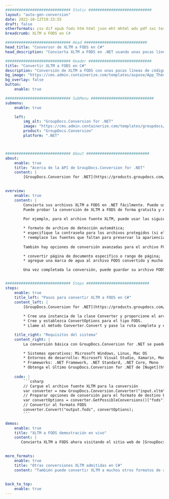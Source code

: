 ```yaml
---
############################# Static ############################
layout: "auto-gen-conversion"
date: 2022-10-12T19:33:55
draft: false
otherformats: csv dif epub fods htm html json mht mhtml ods pdf sxc tex tsv xlam xls xlsb xlsm xlsx xlt xltm xltx xml xps
breadcrumb: XLTM a FODS en C#

############################# Head ############################
head_title: "Conversor de XLTM a FODS en C#"
head_description: "Convierta XLTM a FODS en .NET usando unas pocas líneas de código. Utilice la API de conversión de documentos de GroupDocs para convertir más de 160 formatos de archivo."

############################# Header ############################
title: "Convertir XLTM a FODS en C#"
description: "Conversión de XLTM a FODS con unas pocas líneas de código .NET"
bg_image: "https://cms.admin.containerize.com/templates/aspose/App_Themes/V3/images/bg/header1.png"
bg_overlay: false
button:
    enable: true

############################# SubMenu ############################
submenu:
    enable: true

    left:
        img_alt: "GroupDocs.Conversion for .NET"
        image: "https://cms.admin.containerize.com/templates/groupdocs/images/product-logos/90x90-noborder/groupdocs-conversion-net.png"
        product: "GroupDocs.Conversion"
        platform: ".NET"



############################# About ############################
about:
    enable: true
    title: "Acerca de la API de GroupDocs.Conversion for .NET"
    content: |
        [GroupDocs.Conversion for .NET](https://products.groupdocs.com/conversion/net/) se puede usar para convertir Microsoft Word, Excel, PowerPoint, PDF, Visio y otros formatos. GroupDocs.Conversion es una API independiente que es adecuada para sistemas internos y de back-end donde se requiere un alto rendimiento. No depende de ningún software como Microsoft u Open Office.
    

overview:
    enable: true
    content: |
        Convierta sus archivos XLTM a FODS en .NET fácilmente. Puede usar solo un par de líneas de código C# en cualquier plataforma de su elección, como Windows, Linux, macOS.
        Puede probar la conversión de XLTM a FODS de forma gratuita y evaluar la calidad de los resultados de la conversión. Junto con los escenarios de conversión de archivos simples, puede probar opciones más avanzadas para cargar el archivo de origen XLTM y para guardar el resultado de salida FODS. 
        
        Por ejemplo, para el archivo fuente XLTM, puede usar las siguientes opciones de carga:

        * formato de archivo de detección automática;
        * especifique la contraseña para los archivos protegidos (si el formato de archivo lo admite);
        * reemplace las fuentes que faltan para preservar la apariencia del documento.
        
        También hay opciones de conversión avanzadas para el archivo FODS:

        * convertir página de documento específico o rango de página;
        * agregue una marca de agua al archivo FODS convertido y mucho más.

        Una vez completada la conversión, puede guardar su archivo FODS en la ruta del archivo local o en cualquier almacenamiento de terceros como FTP, Amazon S3, Google Drive, Dropbox, etc. Tenga en cuenta que para convertir XLTM a FODS no es necesario instalar ningún software adicional, como MS Office, Open Office, Adobe Acrobat Reader, etc.


############################# Steps ############################
steps:
    enable: true
    title_left: "Pasos para convertir XLTM a FODS en C#"
    content_left: |
        [GroupDocs.Conversion for .NET](https://products.groupdocs.com/conversion/net/) facilita a los desarrolladores convertir un archivo XLTM a FODS con unas pocas líneas de código.
        
        * Cree una instancia de la clase Converter y proporcione el archivo XLTM con la ruta completa
        * Cree y establezca ConvertOptions para el tipo FODS.
        * Llame al método Converter.Convert y pase la ruta completa y el formato (FODS) como parámetro

    title_right: "Requisitos del sistema"
    content_right: |
        La conversión básica con GroupDocs.Conversion for .NET se puede realizar en unos pocos pasos simples. Nuestras API son compatibles con todas las principales plataformas y sistemas operativos. Antes de ejecutar el código a continuación, asegúrese de tener instalados los siguientes requisitos previos en su sistema.

        * Sistemas operativos: Microsoft Windows, Linux, Mac OS
        * Entornos de desarrollo: Microsoft Visual Studio, Xamarin, MonoDevelop
        * Frameworks: .NET Framework, .NET Standard, .NET Core, Mono
        * Obtenga el último GroupDocs.Conversion for .NET de [Nuget](https://www.nuget.org/packages/groupdocs.conversion)
         
    code: |
        ```csharp    
        // Cargue el archivo fuente XLTM para la conversión
        var converter = new GroupDocs.Conversion.Converter("input.xltm");
        // Preparar opciones de conversión para el formato de destino FODS
        var convertOptions = converter.GetPossibleConversions()["fods"].ConvertOptions;
        // Convertir al formato FODS
        converter.Convert("output.fods", convertOptions);
        ```

demos:
    enable: true
    title: "XLTM a FODS demostración en vivo"
    content: |
       Convierta XLTM a FODS ahora visitando el sitio web de [GroupDocs.Conversion App](https://products.groupdocs.app/conversion/family). La demostración en línea tiene las siguientes ventajas
          

more_formats:
    enable: true
    title: "Otras conversiones XLTM admitidas en C#"
    content: "También puede convertir XLTM a muchos otros formatos de archivo. Consulte la lista a continuación."
       
       
back_to_top:
    enable: true
---
```

